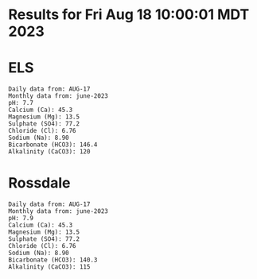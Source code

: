 # Results for Fri Aug 18 10:00:01 MDT 2023
# ELS
```
Daily data from: AUG-17
Monthly data from: june-2023
pH: 7.7
Calcium (Ca): 45.3
Magnesium (Mg): 13.5
Sulphate (SO4): 77.2
Chloride (Cl): 6.76
Sodium (Na): 8.90
Bicarbonate (HCO3): 146.4
Alkalinity (CaCO3): 120
```
# Rossdale
```
Daily data from: AUG-17
Monthly data from: june-2023
pH: 7.9
Calcium (Ca): 45.3
Magnesium (Mg): 13.5
Sulphate (SO4): 77.2
Chloride (Cl): 6.76
Sodium (Na): 8.90
Bicarbonate (HCO3): 140.3
Alkalinity (CaCO3): 115
```
